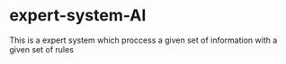 # expert-system-AI
This is a expert system which proccess a given set of information with a given set of rules
